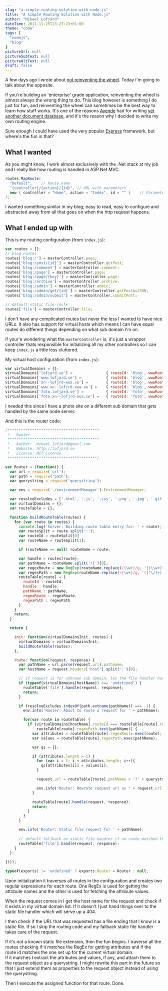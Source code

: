 ```yaml
---
slug: "a-simple-routing-solution-with-node-js"
title: "A Simple Routing Solution with Node.js"
author: "Mikael Lofjärd"
dateTime: 2011-11-25T23:27:23+01:00
theme: "code"
tags: [
  "nodejs",
  "blog"
]
pictureUrl: null
pictureSubText: null
pictureAltText: null
draft: false
---
```

A few days ago I wrote about [not reinventing the wheel](http://lofjard.se/post/why-node-static-is-a-good-idea). Today I'm going to talk about the opposite.

If you're building an 'enterprise' grade application, reinventing the wheel is almost always the wrong thing to do. This blog however is something I do just for fun, and reinventing the wheel can sometimes be the best way to learn how stuff works. It's one of the reasons [Ayende](http://ayende.com/blog) had for writing [yet another document database](http://ravendb.net/), and it's the reason why I decided to write my own routing engine.

Sure enough I could have used the very popular [Express](http://expressjs.com/) framework, but where's the fun in that?

## What I wanted

As you might know, I work almost exclusively with the .Net stack at my job and I really like how routing is handled in ASP.Net MVC.

````csharp
routes.MapRoute(
  "Default",	// Route name
  "{controller}/{action}/{id}",	// URL with parameters
  new { controller = "Home", action = "Index", id = "" }	// Parameter defaults
);
````

I wanted something similar in my blog; easy to read, easy to configure and abstracted away from all that goes on when the http request happens.

## What I ended up with

This is my routing configuration (from `index.js`):

````js
var routes = {};
// blog routes
routes['blog:/'] = masterController.page;
routes['blog:/post/{id}'] = masterController.getPost;
routes['blog:/comment'] = masterController.comment;
routes['blog:/page'] = masterController.page;
routes['blog:/page/{key}'] = masterController.page;
routes['blog:/archive'] = masterController.archive;
routes['blog:/admin'] = masterController.admin;
routes['blog:/admin/get/{id}'] = masterController.getPostAsJSON;
routes['blog:/admin/submit'] = masterController.submitPost;

// default static file route
routes['file'] = masterController.file;
````

I don't have any complicated routes but never the less I wanted to have nice URLs. It also has support for virtual hosts which means I can have equal routes do different things depending on what sub domain I'm on.

If your'e wondering what the `masterController` is, it's just a wrapper controller thats responsible for initializing all my other controllers so I can keep `index.js` a little less cluttered.

My virtual host configuration (from `index.js`):

````js
var virtualDomains = {};
virtualDomains['lofjard.se'] =               { routeId: 'blog', wwwRoot: './content/lofjard' };
virtualDomains['www.lofjard.se'] =           { routeId: 'blog', wwwRoot: './content/lofjard' };
virtualDomains['xn--lofjrd-eua.se'] =        { routeId: 'blog', wwwRoot: './content/lofjard' };
virtualDomains['www.xn--lofjrd-eua.se'] =    { routeId: 'blog', wwwRoot: './content/lofjard' };
virtualDomains['foto.lofjard.se'] =          { routeId: 'foto', wwwRoot: './content/foto' };
virtualDomains['foto.xn--lofjrd-eua.se'] =   { routeId: 'foto', wwwRoot: './content/foto' };
````

I needed this since I have a photo site on a different sub domain that gets handled by the same node server.

And this is the router code:

````js
/*****************************************
 *   Router
 *****************************************
 *   Author:  mikael.lofjard@gmail.com
 *   Website: http://lofjard.se
 *   License: MIT License
 ****************************************/

var Router = (function() {
  var url = require('url');
  var path = require('path');
  var querystring = require('querystring');

  var env = require('./environmentManager').EnvironmentManager;

  var resolveExcludes = ['.html', '.js', '.css', '.png', '.jpg', '.gif', '.ico', '.txt'];
  var virtualDomains = {};
  var routeTable = {};

  function buildRouteTable(routes) {
    for (var route in routes) {
      console.log('Server: Building route table entry for: ' + route);
      var routeSplit = route.split(':');
      var routeId = routeSplit[0]
      var routeName = routeSplit[1];

      if (routeName == null) routeName = route;

      var handle = routes[route];
      var pathName = routeName.split('/{')[0];
      var regexRoute = new RegExp(routeName.replace(/{\w+}/g, '{(\\w+)}') + '&#36;', '');
      var regexPath = new RegExp(routeName.replace(/{\w+}/g, '([^\/]+)') + '&#36;', '');
      routeTable[route] = {
        routeId : routeId,
        handle : handle,
        pathName : pathName,
        regexRoute : regexRoute,
        regexPath : regexPath
      }
    }
    return;
  }

  return {

    init: function(virtualDomainsInit, routes) {
      virtualDomains = virtualDomainsInit;
      buildRouteTable(routes);
    },

    route: function(request, response) {
      var pathName = url.parse(request.url).pathname;
      var hostName = request.headers['host'].split(':')[0];

      // if request is for unknown sub domain, let the file handler handle it
      if (typeof(virtualDomains[hostName]) === 'undefined') {
        routeTable['file'].handle(request, response);
        return;
      }

      if (resolveExcludes.indexOf(path.extname(pathName)) === -1) {
        env.info('Router: About to route a request for ' + pathName);

        for(var route in routeTable) {
          if (virtualDomains[hostName].routeId === routeTable[route].routeId &&
              routeTable[route].regexPath.test(pathName)) {
            var attributes = routeTable[route].regexRoute.exec(route);
            var values = routeTable[route].regexPath.exec(pathName);

            var qs = {};

            if (attributes.length > 1) {
              for (var i = 1; i < attributes.length; i++){
                qs[attributes[i]] = values[i];
              }

              request.url = routeTable[route].pathName + '?' + querystring.stringify(qs);

              env.info("Router: Rewrote request url as " + request.url);
            }

            routeTable[route].handle(request, response);
            return;
          }
        }
      }

      env.info('Router: Static file request for ' + pathName);
      
      // default fallback on static file handler if no route matched the request
      routeTable['file'].handle(request, response);
    }
  };
	
}());

typeof(exports) != 'undefined' ? exports.Router = Router : null;
````

Upon initialization it traverses all routes in the configuration and creates two regular expressions for each route. One RegEx is used for getting the attribute names and the other is used for fetching the attribute values.

When the request comes in I get the host name for the request and check if it exists in my virtual domain list. If it doesn't I just hand things over to the static file handler which will serve up a 404.

I then check if the URL that was requested has a file ending that I know is a static file. If so I skip the routing code and my fallback static file handler takes care of the request.

If it's not a known static file extension, then the fun begins. I traverse all the routes checking if it matches the RegEx for getting attributes and if the route id matches the one set up for the current virtual domain.  
If it matches I extract the attributes and values, if any, and attach them to the request object as a querystring. I might rewrite this part in the future so that I just extend them as properties to the request object instead of using the querystring.

Then I execute the assigned function for that route. Done.
